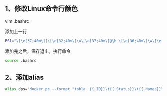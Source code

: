 ## 1、修改Linux命令行颜色

vim .bashrc

添加上一行

```bash
PS1="\[\e[37;40m\][\[\e[32;40m\]\u\[\e[37;40m\]@\h \[\e[36;40m\]\w\[\e[0m\]]\\$ "
```

添加完之后，保存退出，执行命令

```bash
source .bashrc
```

## 2、添加alias

```sh
alias dps='docker ps --format "table  {{.ID}}\t{{.Status}}\t{{.Names}}\t{{.Image}}"'
```

